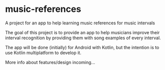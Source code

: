 # music-references
A project for an app to help learning music references for music intervals

The goal of this project is to provide an app to help musicians improve their interval recognition by providing them with song examples of every interval.

The app will be done (initially) for Android with Kotlin, but the intention is to use Kotlin multiplatform to develop it.

More info about features/design incoming...
